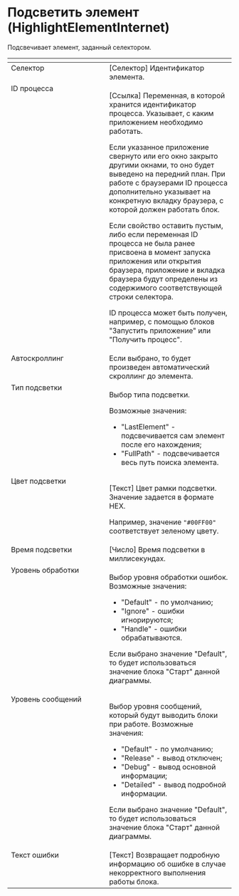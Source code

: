 # Подсветить элемент (HighlightElementInternet)

Подсвечивает элемент, заданный селектором.

<table data-header-hidden><thead><tr><th width="247" valign="top"></th><th width="318" valign="top"></th></tr></thead><tbody><tr><td valign="top">Селектор</td><td valign="top">[Селектор] Идентификатор элемента.</td></tr><tr><td valign="top">ID процесса</td><td valign="top"><p>[Ссылка] Переменная, в которой хранится идентификатор процесса. Указывает, с каким приложением необходимо работать. </p><p></p><p>Если указанное приложение свернуто или его окно закрыто другими окнами, то оно будет выведено на передний план. При работе с браузерами ID процесса дополнительно указывает на конкретную вкладку браузера, с которой должен работать блок. </p><p></p><p>Если свойство оставить пустым, либо если переменная ID процесса не была ранее присвоена в момент запуска приложения или открытия браузера, приложение и вкладка браузера будут определены из содержимого соответствующей строки селектора. </p><p></p><p>ID процесса может быть получен, например, с помощью блоков "Запустить приложение" или "Получить процесс".</p></td></tr><tr><td valign="top">Автоскроллинг</td><td valign="top">Если выбрано, то будет произведен автоматический скроллинг до элемента.</td></tr><tr><td valign="top">Тип подсветки</td><td valign="top"><p>Выбор типа подсветки. </p><p>Возможные значения: </p><ul><li>"LastElement" - подсвечивается сам элемент после его нахождения; </li><li>"FullPath" - подсвечивается весь путь поиска элемента.</li></ul></td></tr><tr><td valign="top">Цвет подсветки</td><td valign="top"><p>[Текст] Цвет рамки подсветки. Значение задается в формате HEX. </p><p></p><p>Например, значение <code>"#00FF00"</code> соответствует зеленому цвету.</p></td></tr><tr><td valign="top">Время подсветки</td><td valign="top">[Число] Время подсветки в миллисекундах.</td></tr><tr><td valign="top">Уровень обработки</td><td valign="top"><p>Выбор уровня обработки ошибок. Возможные значения: </p><ul><li>"Default" - по умолчанию; </li><li>"Ignore" - ошибки игнорируются; </li><li>"Handle" - ошибки обрабатываются. </li></ul><p>Если выбрано значение "Default", то будет использоваться значение блока "Старт" данной диаграммы.</p></td></tr><tr><td valign="top">Уровень сообщений</td><td valign="top"><p>Выбор уровня сообщений, который будут выводить блоки при работе. Возможные значения: </p><ul><li>"Default" - по умолчанию; </li><li>"Release" - вывод отключен; </li><li>"Debug" - вывод основной информации; </li><li>"Detailed" - вывод подробной информации. </li></ul><p>Если выбрано значение "Default", то будет использоваться значение блока "Старт" данной диаграммы.</p></td></tr><tr><td valign="top">Текст ошибки</td><td valign="top">[Текст] Возвращает подробную информацию об ошибке в случае некорректного выполнения работы блока.</td></tr></tbody></table>
